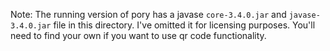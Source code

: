 Note: The running version of pory has a javase `core-3.4.0.jar` and
`javase-3.4.0.jar` file in this directory. I've omitted it for licensing
purposes. You'll need to find your own if you want to use qr code
functionality.